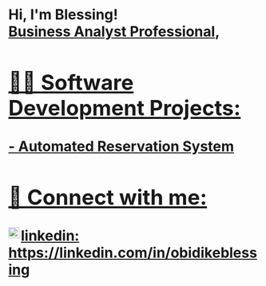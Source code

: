 <h1>Hi, I'm Blessing! <br/><a href="https://github.com/Blessing1-bit">Business Analyst Professional</a>, <a href="https://www.linkedin.com/in/obidikeblessing/">
<h2>👨‍💻 Software Development Projects:</h2>
- Automated Reservation System
<h2> 🤳 Connect with me:</h2>
<img align="left" alt="Blessing Obidike | LinkedIn" width="22px" src="https://cdn.jsdelivr.net/npm/simple-icons@v3/icons/linkedin.svg" />linkedin: https://linkedin.com/in/obidikeblessing

<!--
**Obidike Blessing** is a ✨ _special_ ✨ repository because its `README.md` (this file) appears on your GitHub profile.

Here are some ideas to get you started:

